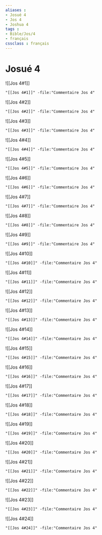 ```yaml
---
aliases : 
- Josué 4
- Jos 4
- Joshua 4
tags : 
- Bible/Jos/4
- français
cssclass : français
---
```


# Josué 4

![[Jos 4#1]]

```query
"[[Jos 4#1]]" -file:"Commentaire Jos 4"
```

![[Jos 4#2]]

```query
"[[Jos 4#2]]" -file:"Commentaire Jos 4"
```

![[Jos 4#3]]

```query
"[[Jos 4#3]]" -file:"Commentaire Jos 4"
```

![[Jos 4#4]]

```query
"[[Jos 4#4]]" -file:"Commentaire Jos 4"
```

![[Jos 4#5]]

```query
"[[Jos 4#5]]" -file:"Commentaire Jos 4"
```

![[Jos 4#6]]

```query
"[[Jos 4#6]]" -file:"Commentaire Jos 4"
```

![[Jos 4#7]]

```query
"[[Jos 4#7]]" -file:"Commentaire Jos 4"
```

![[Jos 4#8]]

```query
"[[Jos 4#8]]" -file:"Commentaire Jos 4"
```

![[Jos 4#9]]

```query
"[[Jos 4#9]]" -file:"Commentaire Jos 4"
```

![[Jos 4#10]]

```query
"[[Jos 4#10]]" -file:"Commentaire Jos 4"
```

![[Jos 4#11]]

```query
"[[Jos 4#11]]" -file:"Commentaire Jos 4"
```

![[Jos 4#12]]

```query
"[[Jos 4#12]]" -file:"Commentaire Jos 4"
```

![[Jos 4#13]]

```query
"[[Jos 4#13]]" -file:"Commentaire Jos 4"
```

![[Jos 4#14]]

```query
"[[Jos 4#14]]" -file:"Commentaire Jos 4"
```

![[Jos 4#15]]

```query
"[[Jos 4#15]]" -file:"Commentaire Jos 4"
```

![[Jos 4#16]]

```query
"[[Jos 4#16]]" -file:"Commentaire Jos 4"
```

![[Jos 4#17]]

```query
"[[Jos 4#17]]" -file:"Commentaire Jos 4"
```

![[Jos 4#18]]

```query
"[[Jos 4#18]]" -file:"Commentaire Jos 4"
```

![[Jos 4#19]]

```query
"[[Jos 4#19]]" -file:"Commentaire Jos 4"
```

![[Jos 4#20]]

```query
"[[Jos 4#20]]" -file:"Commentaire Jos 4"
```

![[Jos 4#21]]

```query
"[[Jos 4#21]]" -file:"Commentaire Jos 4"
```

![[Jos 4#22]]

```query
"[[Jos 4#22]]" -file:"Commentaire Jos 4"
```

![[Jos 4#23]]

```query
"[[Jos 4#23]]" -file:"Commentaire Jos 4"
```

![[Jos 4#24]]

```query
"[[Jos 4#24]]" -file:"Commentaire Jos 4"
```

